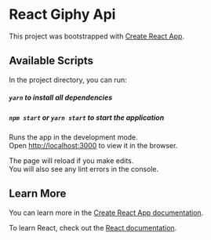 # React Giphy Api

This project was bootstrapped with [Create React App](https://github.com/facebook/create-react-app).

## Available Scripts

In the project directory, you can run:

##### `yarn` to install all dependencies

##### `npm start` or `yarn start` to start the application

Runs the app in the development mode.<br>
Open [http://localhost:3000](http://localhost:3000) to view it in the browser.

The page will reload if you make edits.<br>
You will also see any lint errors in the console.

## Learn More

You can learn more in the [Create React App documentation](https://facebook.github.io/create-react-app/docs/getting-started).

To learn React, check out the [React documentation](https://reactjs.org/).
